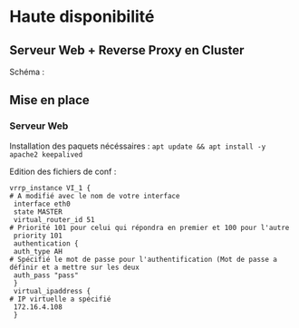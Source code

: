 # Haute disponibilité

## Serveur Web + Reverse Proxy en Cluster
Schéma : 

## Mise en place
### Serveur Web
Installation des paquets nécéssaires : 
```apt update && apt install -y apache2 keepalived```

Edition des fichiers de conf : 
```
vrrp_instance VI_1 {
# A modifié avec le nom de votre interface
 interface eth0
 state MASTER
 virtual_router_id 51
# Priorité 101 pour celui qui répondra en premier et 100 pour l'autre
 priority 101
 authentication {
 auth_type AH
# Spécifié le mot de passe pour l'authentification (Mot de passe a définir et a mettre sur les deux
 auth_pass "pass"
 }
 virtual_ipaddress {
# IP virtuelle a spécifié
 172.16.4.108
 }
```
